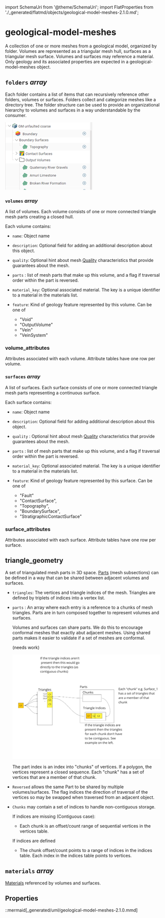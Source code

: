 import SchemaUri from '@theme/SchemaUri';
import FlatProperties from './_generated/flatmd/objects/geological-model-meshes-2.1.0.md';

# geological-model-meshes

<SchemaUri uri="schema/objects/geological-model-meshes/2.1.0/geological-model-meshes.schema.json" />

A collection of one or more meshes from a geological model, organized by folder. Volumes are represented as a triangular mesh hull, surfaces as a triangular mesh surface. Volumes and surfaces may reference a material. Only geology and its associated properties are expected in a geological-model-meshes object.

## `folders` *array*

Each folder contains a list of items that can recursively reference other folders, volumes or surfaces. Folders collect and categorize meshes like a directory tree. The folder structure can be used to provide an organizational hierarchy to volumes and surfaces in a way understandable by the consumer.

  ![folders](_img/geological-model-meshes-0.png)

### `volumes` *array*

A list of volumes. Each volume consists of one or more connected triangle mesh parts creating a closed hull.

Each volume contains:

* `name`: Object name

* `description`: Optional field for adding an additional description about this object.

* `quality`: Optional hint about mesh [Quality](components/mesh-quality) characteristics that provide guarantees about the mesh.

* `parts` : list of mesh parts that make up this volume, and a flag if traversal order within the part is reversed.

* `material_key`: Optional associated material. The key is a unique identifier to a material in the materials list.

* `feature`: Kind of geology feature represented by this volume. Can be one of
  - "Void"
  - "OutputVolume"
  - "Vein"
  - "VeinSystem"

### volume_attributes

Attributes associated with each volume. Attribute tables have one row per volume.

### `surfaces` *array*

A list of surfaces. Each surface consists of one or more connected triangle mesh parts representing a continuous surface.

Each surface contains:

* `name`: Object name

* `description`: Optional field for adding additional description about this object.

* `quality` : Optional hint about mesh [Quality](components/mesh-quality) characteristics that provide guarantees about the mesh.

* `parts` : list of mesh parts that make up this volume, and a flag if traversal order within the part is reversed.

* `material_key`: Optional associated material. The key is a unique identifier to a material in the materials list.

* `feature`: Kind of geology feature represented by this surface. Can be one of
  - "Fault"
  - "ContactSurface",
  - "Topography",
  - "BoundarySurface",
  - "StratigraphicContactSurface"

### surface_attributes

Attributes associated with each surface. Attribute tables have one row per surface.

## triangle_geometry

A set of triangulated mesh parts in 3D space. [Parts](../understanding-schemas/understanding-parts) (mesh subsections) can be defined in a way that can be shared between adjacent volumes and surfaces.

* `triangles`: The vertices and triangle indices of the mesh. Triangles are defined by triplets of indices into a vertex list.

* `parts` : An array where each entry is a reference to a chunks of mesh triangles. Parts are in turn composed together to represent volumes and surfaces.

    Volumes and surfaces can share parts. We do this to encourage conformal meshes that exactly abut adjacent meshes. Using shared parts makes it easier to validate if a set of meshes are conformal.

    (needs work)

    ![parts](_img/geological-model-meshes-1.png)

    The part index is an index into "chunks" of vertices. If a polygon, the vertices represent a closed sequence. Each "chunk" has a set of vertices that are a member of that chunk.

* `Reversed` allows the same Part to be shared by multiple volumes/surfaces. The flag indices the direction of traversal of the vertices so may be swapped when traversed from an adjacent object.

* `Chunks` may contain a set of indices to handle non-contiguous storage.

    If indices are missing (Contiguous case):
    - Each chunk is an offset/count range of sequential vertices in the vertices table.

    If indices are defined
    - The chunk offset/count points to a range of indices in the indices table. Each index in the indices table points to vertices.

## `materials` *array*
 [Materials](components/material) referenced by volumes and surfaces.

## Properties

<FlatProperties />

::mermaid[_generated/uml/geological-model-meshes-2.1.0.mmd]
